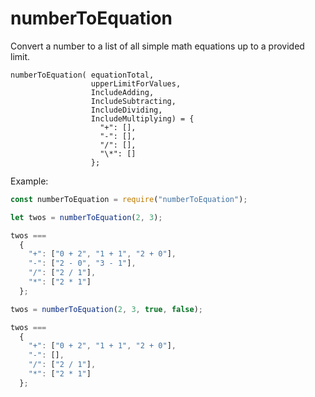 # numberToEquation

Convert a number to a list of all simple math equations up to a provided limit.

```
numberToEquation( equationTotal,
                  upperLimitForValues,
                  IncludeAdding,
                  IncludeSubtracting,
                  IncludeDividing,
                  IncludeMultiplying) = {
                    "+": [],
                    "-": [],
                    "/": [],
                    "\*": []
                  };
```

Example:

```javascript
const numberToEquation = require("numberToEquation");

let twos = numberToEquation(2, 3);

twos ===
  {
    "+": ["0 + 2", "1 + 1", "2 + 0"],
    "-": ["2 - 0", "3 - 1"],
    "/": ["2 / 1"],
    "*": ["2 * 1"]
  };

twos = numberToEquation(2, 3, true, false);

twos ===
  {
    "+": ["0 + 2", "1 + 1", "2 + 0"],
    "-": [],
    "/": ["2 / 1"],
    "*": ["2 * 1"]
  };
```
